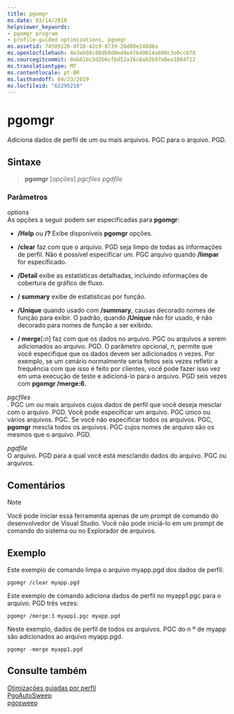 ```yaml
---
title: pgomgr
ms.date: 03/14/2018
helpviewer_keywords:
- pgomgr program
- profile-guided optimizations, pgomgr
ms.assetid: 74589126-df18-42c9-8739-26d60e148d6a
ms.openlocfilehash: 4e3eb08c88db9d0ed4e47649014a600c3e0ccb78
ms.sourcegitcommit: 0ab61bc3d2b6cfbd52a16c6ab2b97a8ea1864f12
ms.translationtype: MT
ms.contentlocale: pt-BR
ms.lasthandoff: 04/23/2019
ms.locfileid: "62295218"
---
```

# <a name="pgomgr"></a>pgomgr

Adiciona dados de perfil de um ou mais arquivos. PGC para o arquivo. PGD.

## <a name="syntax"></a>Sintaxe

> **pgomgr** [*opções*] *pgcfiles* *pgdfile*

### <a name="parameters"></a>Parâmetros

*options*<br/>
As opções a seguir podem ser especificadas para **pgomgr**:

- **/Help** ou **/?** Exibe disponíveis **pgomgr** opções.

- **/clear** faz com que o arquivo. PGD seja limpo de todas as informações de perfil. Não é possível especificar um. PGC arquivo quando **/limpar** for especificado.

- **/Detail** exibe as estatísticas detalhadas, incluindo informações de cobertura de gráfico de fluxo.

- **/ summary** exibe de estatísticas por função.

- **/Unique** quando usado com **/summary**, causas decorado nomes de função para exibir. O padrão, quando **/Unique** não for usado, é não decorado para nomes de função a ser exibido.

- **/ merge**\[**:**<em>n</em>] faz com que os dados no arquivo. PGC ou arquivos a serem adicionados ao arquivo. PGD. O parâmetro opcional, *n*, permite que você especifique que os dados devem ser adicionados *n* vezes. Por exemplo, se um cenário normalmente seria feitos seis vezes refletir a frequência com que isso é feito por clientes, você pode fazer isso vez em uma execução de teste e adicioná-lo para o arquivo. PGD seis vezes com **pgomgr /merge:6**.

*pgcfiles*<br/>
. PGC um ou mais arquivos cujos dados de perfil que você deseja mesclar com o arquivo. PGD. Você pode especificar um arquivo. PGC único ou vários arquivos. PGC. Se você não especificar todos os arquivos. PGC, **pgomgr** mescla todos os arquivos. PGC cujos nomes de arquivo são os mesmos que o arquivo. PGD.

*pgdfile*<br/>
O arquivo. PGD para a qual você está mesclando dados do arquivo. PGC ou arquivos.

## <a name="remarks"></a>Comentários

> [!NOTE]
> Você pode iniciar essa ferramenta apenas de um prompt de comando do desenvolvedor de Visual Studio. Você não pode iniciá-lo em um prompt de comando do sistema ou no Explorador de arquivos.

## <a name="example"></a>Exemplo

Este exemplo de comando limpa o arquivo myapp.pgd dos dados de perfil:

`pgomgr /clear myapp.pgd`

Este exemplo de comando adiciona dados de perfil no myapp1.pgc para o arquivo. PGD três vezes:

`pgomgr /merge:3 myapp1.pgc myapp.pgd`

Neste exemplo, dados de perfil de todos os arquivos. PGC do n º de myapp são adicionados ao arquivo myapp.pgd.

`pgomgr -merge myapp1.pgd`

## <a name="see-also"></a>Consulte também

[Otimizações guiadas por perfil](profile-guided-optimizations.md)<br/>
[PgoAutoSweep](pgoautosweep.md)<br/>
[pgosweep](pgosweep.md)<br/>
